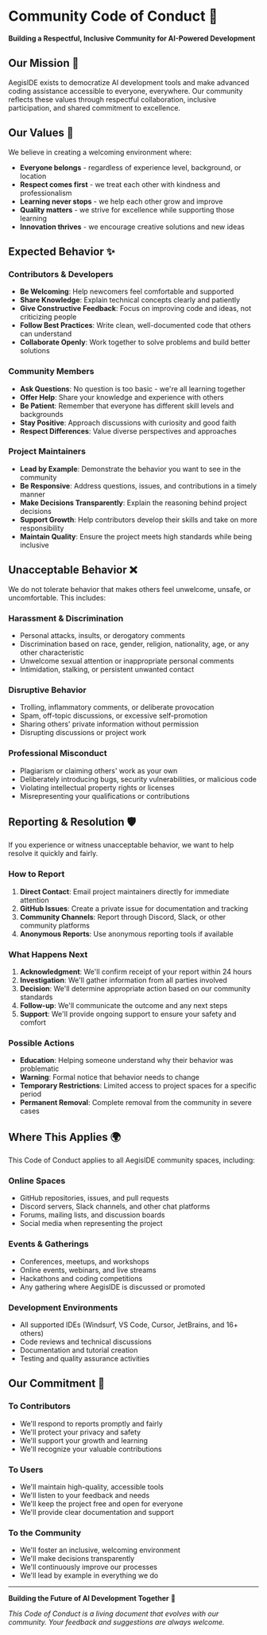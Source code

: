 # Community Code of Conduct 🤝

**Building a Respectful, Inclusive Community for AI-Powered Development**

## Our Mission 🎯

AegisIDE exists to democratize AI development tools and make advanced coding assistance accessible to everyone, everywhere. Our community reflects these values through respectful collaboration, inclusive participation, and shared commitment to excellence.

## Our Values 💝

We believe in creating a welcoming environment where:
- **Everyone belongs** - regardless of experience level, background, or location
- **Respect comes first** - we treat each other with kindness and professionalism  
- **Learning never stops** - we help each other grow and improve
- **Quality matters** - we strive for excellence while supporting those learning
- **Innovation thrives** - we encourage creative solutions and new ideas

## Expected Behavior ✨

### **Contributors & Developers**
- **Be Welcoming**: Help newcomers feel comfortable and supported
- **Share Knowledge**: Explain technical concepts clearly and patiently
- **Give Constructive Feedback**: Focus on improving code and ideas, not criticizing people
- **Follow Best Practices**: Write clean, well-documented code that others can understand
- **Collaborate Openly**: Work together to solve problems and build better solutions

### **Community Members**
- **Ask Questions**: No question is too basic - we're all learning together
- **Offer Help**: Share your knowledge and experience with others
- **Be Patient**: Remember that everyone has different skill levels and backgrounds
- **Stay Positive**: Approach discussions with curiosity and good faith
- **Respect Differences**: Value diverse perspectives and approaches

### **Project Maintainers**
- **Lead by Example**: Demonstrate the behavior you want to see in the community
- **Be Responsive**: Address questions, issues, and contributions in a timely manner
- **Make Decisions Transparently**: Explain the reasoning behind project decisions
- **Support Growth**: Help contributors develop their skills and take on more responsibility
- **Maintain Quality**: Ensure the project meets high standards while being inclusive

## Unacceptable Behavior ❌

We do not tolerate behavior that makes others feel unwelcome, unsafe, or uncomfortable. This includes:

### **Harassment & Discrimination**
- Personal attacks, insults, or derogatory comments
- Discrimination based on race, gender, religion, nationality, age, or any other characteristic
- Unwelcome sexual attention or inappropriate personal comments
- Intimidation, stalking, or persistent unwanted contact

### **Disruptive Behavior**
- Trolling, inflammatory comments, or deliberate provocation
- Spam, off-topic discussions, or excessive self-promotion
- Sharing others' private information without permission
- Disrupting discussions or project work

### **Professional Misconduct**
- Plagiarism or claiming others' work as your own
- Deliberately introducing bugs, security vulnerabilities, or malicious code
- Violating intellectual property rights or licenses
- Misrepresenting your qualifications or contributions

## Reporting & Resolution 🛡️

If you experience or witness unacceptable behavior, we want to help resolve it quickly and fairly.

### **How to Report**
1. **Direct Contact**: Email project maintainers directly for immediate attention
2. **GitHub Issues**: Create a private issue for documentation and tracking
3. **Community Channels**: Report through Discord, Slack, or other community platforms
4. **Anonymous Reports**: Use anonymous reporting tools if available

### **What Happens Next**
1. **Acknowledgment**: We'll confirm receipt of your report within 24 hours
2. **Investigation**: We'll gather information from all parties involved
3. **Decision**: We'll determine appropriate action based on our community standards
4. **Follow-up**: We'll communicate the outcome and any next steps
5. **Support**: We'll provide ongoing support to ensure your safety and comfort

### **Possible Actions**
- **Education**: Helping someone understand why their behavior was problematic
- **Warning**: Formal notice that behavior needs to change
- **Temporary Restrictions**: Limited access to project spaces for a specific period
- **Permanent Removal**: Complete removal from the community in severe cases

## Where This Applies 🌍

This Code of Conduct applies to all AegisIDE community spaces, including:

### **Online Spaces**
- GitHub repositories, issues, and pull requests
- Discord servers, Slack channels, and other chat platforms
- Forums, mailing lists, and discussion boards
- Social media when representing the project

### **Events & Gatherings**
- Conferences, meetups, and workshops
- Online events, webinars, and live streams
- Hackathons and coding competitions
- Any gathering where AegisIDE is discussed or promoted

### **Development Environments**
- All supported IDEs (Windsurf, VS Code, Cursor, JetBrains, and 16+ others)
- Code reviews and technical discussions
- Documentation and tutorial creation
- Testing and quality assurance activities

## Our Commitment 🤝

### **To Contributors**
- We'll respond to reports promptly and fairly
- We'll protect your privacy and safety
- We'll support your growth and learning
- We'll recognize your valuable contributions

### **To Users**
- We'll maintain high-quality, accessible tools
- We'll listen to your feedback and needs
- We'll keep the project free and open for everyone
- We'll provide clear documentation and support

### **To the Community**
- We'll foster an inclusive, welcoming environment
- We'll make decisions transparently
- We'll continuously improve our processes
- We'll lead by example in everything we do

---

**Building the Future of AI Development Together** 🚀

*This Code of Conduct is a living document that evolves with our community. Your feedback and suggestions are always welcome.*
